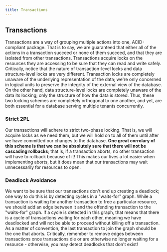 ```yaml
---
title: Transactions
---
```


<!-- TODO: This needs a lot more detail -->

## Transactions

Transactions are a way of grouping multiple actions into one, ACID-compliant package. That is to say, we are guaranteed that either all of the actions in a transaction succeed or none of them succeed, and that they are isolated from other transactions. Transactions acquire locks on the resources they are accessing to be sure that they can read and write safely. Critically, notice that the nature of transaction-level locks and data structure-level locks are very different. Transaction locks are completely unaware of the underlying representation of the data; we're only concerned in logical units to preserve the integrity of the external view of the database. On the other hand, data structure-level locks are completely unaware of the data its locking; only the structure of how the data is stored. Thus, these two locking schemes are completely orthogonal to one another, and yet, are both essential for a database serving multiple tenants concurrently.

### Strict 2PL

Our transactions will adhere to strict two-phase locking. That is, we will acquire locks as we need them, but we will hold on to all of them until after we have committed our changes to the database. **One great corrolary of this scheme is that we can be absolutely sure that there will not be cascading rollbacks**; that is, if a transaction aborts, no other transaction will have to rollback because of it! This makes our lives a lot easier when implementing aborts, but it does mean that our transactions may wait unnecessarily for resources to open.

### Deadlock Avoidance

We want to be sure that our transactions don't end up creating a deadlock; one way to do this is by detecting cycles in a "waits-for" graph. While a transaction is waiting for another transaction to free a particular resource, we should add an edge between it and the offending transaction to the "waits-for" graph. If a cycle is detected in this graph, that means that there is a cycle of transactions waiting for each other, meaning we have deadlocked and will not be able to proceed without killing off a transaction. As a matter of convention, the last transaction to join the graph should be the one that aborts. Critically, remember to remove edges between transactions once transactions die or are otherwise no longer waiting for a resource - otherwise, you may detect deadlocks that don't exist!

